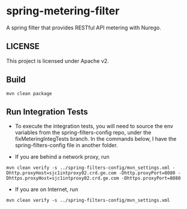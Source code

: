 # spring-metering-filter

A spring filter that provides RESTful API metering with Nurego.

## LICENSE
This project is licensed under Apache v2.

## Build

```unix
mvn clean package
```
## Run Integration Tests

* To execute the integration tests, you will need to source the env variables from the spring-filters-config repo, under the fixMeteringIntegTests branch. In the commands below, I have the spring-filters-config file in another folder.

* If you are behind a network proxy, run 
```unix
mvn clean verify -s ../spring-filters-config/mvn_settings.xml -Dhttp.proxyHost=sjc1intproxy02.crd.ge.com -Dhttp.proxyPort=8080 -Dhttps.proxyHost=sjc1intproxy02.crd.ge.com -Dhttps.proxyPort=8080
```
* If you are on Internet, run 
```unix 
mvn clean verify -s ../spring-filters-config/mvn_settings.xml 
```
